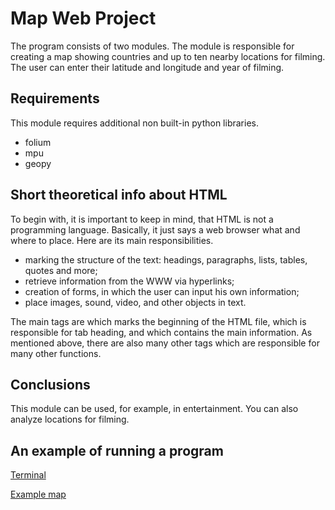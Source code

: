 # Map Web Project

The program consists of two modules. 
The module is responsible for creating a map showing countries and up to ten nearby locations for filming. 
The user can enter their latitude and longitude and year of filming.

## Requirements

This module requires additional non built-in python libraries.
* folium
* mpu
* geopy

## Short theoretical info about HTML
To begin with, it is important to keep in mind, that HTML is not a programming language. Basically, it just says a web browser what and where to place. Here are its main responsibilities.
* marking the structure of the text: headings, paragraphs, lists, tables, quotes and more;
* retrieve information from the WWW via hyperlinks;
* creation of forms, in which the user can input his own information;
* place images, sound, video, and other objects in text.

The main tags are **<html>** which marks the beginning of the HTML file, **<head>** which is responsible for tab heading, and **<body>** which contains the main information. As mentioned above, there are also many other tags which are responsible for many other functions.

## Conclusions
This module can be used, for example, in entertainment. You can also analyze locations for filming.


## An example of running a program

[Terminal](https://github.com/yluchka/Lab_2/blob/master/Terminal.jpg)

[Example map](https://github.com/yluchka/Lab_2/blob/master/map.jpg)
